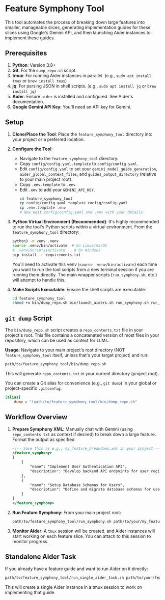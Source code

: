 # Feature Symphony Tool

This tool automates the process of breaking down large features into smaller, manageable slices, generating implementation guides for these slices using Google's Gemini API, and then launching Aider instances to implement these guides.

## Prerequisites

1.  **Python**: Version 3.8+
2.  **Git**: For the `dump_repo.sh` script.
3.  **tmux**: For running Aider instances in parallel. (e.g., `sudo apt install tmux` or `brew install tmux`)
4.  **jq**: For parsing JSON in shell scripts. (e.g., `sudo apt install jq` or `brew install jq`)
5.  **Aider**: Ensure `aider` is installed and configured. See Aider's documentation.
6.  **Google Gemini API Key**: You'll need an API key for Gemini.

## Setup

1.  **Clone/Place the Tool**:
    Place the `feature_symphony_tool` directory into your project or a preferred location.

2.  **Configure the Tool**:
    *   Navigate to the `feature_symphony_tool` directory.
    *   Copy `config/config.yaml.template` to `config/config.yaml`.
    *   Edit `config/config.yaml` to set your `gemini_model_guide_generation`, `aider_global_context_files`, and `guides_output_directory` (relative to your main project root).
    *   Copy `.env.template` to `.env`.
    *   Edit `.env` to add your `GEMINI_API_KEY`.
        ```bash
        cd feature_symphony_tool
        cp config/config.yaml.template config/config.yaml
        cp .env.template .env
        # Now edit config/config.yaml and .env with your details
        ```

3.  **Python Virtual Environment (Recommended)**:
    It's highly recommended to run the tool's Python scripts within a virtual environment. From the `feature_symphony_tool` directory:
    ```bash
    python3 -m venv .venv
    source .venv/bin/activate  # On Linux/macOS
    # .venv\Scripts\activate    # On Windows
    pip install -r requirements.txt
    ```
    You'll need to activate this venv (`source .venv/bin/activate`) each time you want to run the tool scripts from a new terminal session if you are running them directly. The main wrapper scripts (`run_symphony.sh`, etc.) will attempt to handle this.

4.  **Make Scripts Executable**:
    Ensure the shell scripts are executable:
    ```bash
    cd feature_symphony_tool
    chmod +x bin/dump_repo.sh bin/launch_aiders.sh run_symphony.sh run_single_aider_task.sh
    ```

## `git dump` Script

The `bin/dump_repo.sh` script creates a `repo_contents.txt` file in your project's root. This file contains a concatenated version of most files in your repository, which can be used as context for LLMs.

**Usage**:
Navigate to your main project's root directory (NOT `feature_symphony_tool` itself, unless that's your target project) and run:
```bash
path/to/feature_symphony_tool/bin/dump_repo.sh
```
This will generate `repo_contents.txt` in your current directory (project root).

You can create a Git alias for convenience (e.g., `git dump`) in your global or project-specific `.gitconfig`:
```ini
[alias]
    dump = "!path/to/feature_symphony_tool/bin/dump_repo.sh"
```

## Workflow Overview

1.  **Prepare Symphony XML**: Manually chat with Gemini (using `repo_contents.txt` as context if desired) to break down a large feature. Format the output as specified:
    ```xml
    <!-- Save this as e.g., my_feature_breakdown.xml in your project -->
    <feature_symphony>
    [
        {
            "name": "Implement User Authentication API",
            "description": "Develop backend API endpoints for user registration, login, and logout using JWT."
        },
        {
            "name": "Setup Database Schemas for Users",
            "description": "Define and migrate database schemas for user profiles, credentials, and sessions."
        }
    ]
    </feature_symphony>
    ```

2.  **Run Feature Symphony**:
    From your main project root:
    ```bash
    path/to/feature_symphony_tool/run_symphony.sh path/to/your/my_feature_breakdown.xml
    ```

3.  **Monitor Aider**:
    A `tmux` session will be created, and Aider instances will start working on each feature slice. You can attach to this session to monitor progress.

## Standalone Aider Task

If you already have a feature guide and want to run Aider on it directly:
```bash
path/to/feature_symphony_tool/run_single_aider_task.sh path/to/your/feature_guide.md
```

This will create a single Aider instance in a tmux session to work on implementing that guide. 
